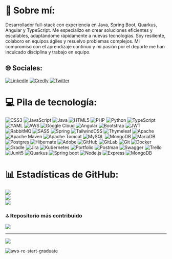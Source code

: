 # 💫 Sobre mí:
Desarrollador full-stack con experiencia en Java, Spring Boot, Quarkus, Angular y TypeScript. Me especializo en crear soluciones eficientes y escalables, adaptándome rápidamente a nuevas tecnologías. Soy resiliente, colaboro en equipos ágiles y resuelvo problemas complejos. Mi compromiso con el aprendizaje continuo y mi pasión por el deporte me han inculcado disciplina y trabajo en equipo.


## 🌐 Sociales:
[![LinkedIn](https://img.shields.io/badge/LinkedIn-%230077B5.svg?logo=linkedin&logoColor=white)](https://www.linkedin.com/in/abel-fernando-acevedo/) 
[![Credly](https://img.shields.io/badge/Credly-%23F24E1E.svg?logo=credly&logoColor=white)](https://www.credly.com/users/abel-acevedo/)
[![Twitter](https://img.shields.io/badge/Twitter-%231DA1F2.svg?logo=twitter&logoColor=white)](https://x.com/AbelFerAcevedo/)



# 💻 Pila de tecnología:
![CSS3](https://img.shields.io/badge/css3-%231572B6.svg?style=for-the-badge&logo=css3&logoColor=white) ![JavaScript](https://img.shields.io/badge/javascript-%23323330.svg?style=for-the-badge&logo=javascript&logoColor=%23F7DF1E) ![Java](https://img.shields.io/badge/java-%23ED8B00.svg?style=for-the-badge&logo=openjdk&logoColor=white) ![HTML5](https://img.shields.io/badge/html5-%23E34F26.svg?style=for-the-badge&logo=html5&logoColor=white) ![PHP](https://img.shields.io/badge/php-%23777BB4.svg?style=for-the-badge&logo=php&logoColor=white) ![Python](https://img.shields.io/badge/python-3670A0?style=for-the-badge&logo=python&logoColor=ffdd54) ![TypeScript](https://img.shields.io/badge/typescript-%23007ACC.svg?style=for-the-badge&logo=typescript&logoColor=white) ![YAML](https://img.shields.io/badge/yaml-%23ffffff.svg?style=for-the-badge&logo=yaml&logoColor=151515) ![AWS](https://img.shields.io/badge/AWS-%23FF9900.svg?style=for-the-badge&logo=amazon-aws&logoColor=white) ![Google Cloud](https://img.shields.io/badge/GoogleCloud-%234285F4.svg?style=for-the-badge&logo=google-cloud&logoColor=white) ![Angular](https://img.shields.io/badge/angular-%23DD0031.svg?style=for-the-badge&logo=angular&logoColor=white) ![Bootstrap](https://img.shields.io/badge/bootstrap-%238511FA.svg?style=for-the-badge&logo=bootstrap&logoColor=white) ![JWT](https://img.shields.io/badge/JWT-black?style=for-the-badge&logo=JSON%20web%20tokens) ![RabbitMQ](https://img.shields.io/badge/rabbitmq-FF6600?style=for-the-badge&logo=rabbitmq&logoColor=white) ![SASS](https://img.shields.io/badge/SASS-hotpink.svg?style=for-the-badge&logo=SASS&logoColor=white) ![Spring](https://img.shields.io/badge/spring-%236DB33F.svg?style=for-the-badge&logo=spring&logoColor=white) ![TailwindCSS](https://img.shields.io/badge/tailwindcss-%2338B2AC.svg?style=for-the-badge&logo=tailwind-css&logoColor=white) ![Thymeleaf](https://img.shields.io/badge/Thymeleaf-%23005C0F.svg?style=for-the-badge&logo=Thymeleaf&logoColor=white) ![Apache](https://img.shields.io/badge/apache-%23D42029.svg?style=for-the-badge&logo=apache&logoColor=white) ![Apache Maven](https://img.shields.io/badge/Apache%20Maven-C71A36?style=for-the-badge&logo=Apache%20Maven&logoColor=white) ![Apache Tomcat](https://img.shields.io/badge/apache%20tomcat-%23F8DC75.svg?style=for-the-badge&logo=apache-tomcat&logoColor=black) ![MySQL](https://img.shields.io/badge/mysql-4479A1.svg?style=for-the-badge&logo=mysql&logoColor=white) ![MongoDB](https://img.shields.io/badge/MongoDB-%234ea94b.svg?style=for-the-badge&logo=mongodb&logoColor=white) ![MariaDB](https://img.shields.io/badge/MariaDB-003545?style=for-the-badge&logo=mariadb&logoColor=white) ![Postgres](https://img.shields.io/badge/postgres-%23316192.svg?style=for-the-badge&logo=postgresql&logoColor=white) ![Hibernate](https://img.shields.io/badge/Hibernate-59666C?style=for-the-badge&logo=Hibernate&logoColor=white) ![Adobe](https://img.shields.io/badge/adobe-%23FF0000.svg?style=for-the-badge&logo=adobe&logoColor=white) ![GitHub](https://img.shields.io/badge/github-%23121011.svg?style=for-the-badge&logo=github&logoColor=white) ![GitLab](https://img.shields.io/badge/gitlab-%23181717.svg?style=for-the-badge&logo=gitlab&logoColor=white) ![Git](https://img.shields.io/badge/git-%23F05033.svg?style=for-the-badge&logo=git&logoColor=white) ![Docker](https://img.shields.io/badge/docker-%230db7ed.svg?style=for-the-badge&logo=docker&logoColor=white) ![Gradle](https://img.shields.io/badge/Gradle-02303A.svg?style=for-the-badge&logo=Gradle&logoColor=white) ![Jira](https://img.shields.io/badge/jira-%230A0FFF.svg?style=for-the-badge&logo=jira&logoColor=white) ![Kubernetes](https://img.shields.io/badge/kubernetes-%23326ce5.svg?style=for-the-badge&logo=kubernetes&logoColor=white) ![Portfolio](https://img.shields.io/badge/Portfolio-%23000000.svg?style=for-the-badge&logo=firefox&logoColor=#FF7139) ![Postman](https://img.shields.io/badge/Postman-FF6C37?style=for-the-badge&logo=postman&logoColor=white) ![Swagger](https://img.shields.io/badge/-Swagger-%23Clojure?style=for-the-badge&logo=swagger&logoColor=white) ![Trello](https://img.shields.io/badge/Trello-%23026AA7.svg?style=for-the-badge&logo=Trello&logoColor=white) ![Junit5](https://img.shields.io/badge/Junit5-25A162?style=for-the-badge&logo=junit5&logoColor=white)
![Quarkus](https://img.shields.io/badge/Quarkus-000000?style=for-the-badge&logo=quarkus) ![Spring boot](https://img.shields.io/badge/Spring_Boot-F2F4F9?style=for-the-badge&logo=spring-boot)
![Node.js](https://img.shields.io/badge/Node.js-339933?style=for-the-badge&logo=nodedotjs&logoColor=white)
![Express](https://img.shields.io/badge/Express-000000?style=for-the-badge&logo=express&logoColor=white)
![MongoDB](https://img.shields.io/badge/MongoDB_Atlas-47A248?style=for-the-badge&logo=mongodb&logoColor=white)


# 📊 Estadísticas de GitHub:
![](https://github-readme-stats.vercel.app/api?username=Abel3581&theme=tokyonight&hide_border=false&include_all_commits=false&count_private=false)<br/>
![](https://github-readme-streak-stats.herokuapp.com/?user=Abel3581&theme=tokyonight&hide_border=false)<br/>
![](https://github-readme-stats.vercel.app/api/top-langs/?username=Abel3581&theme=tokyonight&hide_border=false&include_all_commits=false&count_private=false&layout=compact)

### 🔝 Repositorio más contribuido
![](https://github-contributor-stats.vercel.app/api?username=Abel3581&limit=5&theme=dark&combine_all_yearly_contributions=true)

---

<!--[![](https://visitcount.itsvg.in/api?id=Abel3581&icon=0&color=0)](https://visitcount.itsvg.in)<br/>-->
[![](https://visitcount.itsvg.in/api?id=Abel3581&label=Profile%20Views&color=11&pretty=false)](https://visitcount.itsvg.in)

<!-- Proudly created with GPRM ( https://gprm.itsvg.in ) -->
![aws-re-start-graduate](https://github.com/user-attachments/assets/67264baf-6598-408c-8447-6dc27235e5ef)
